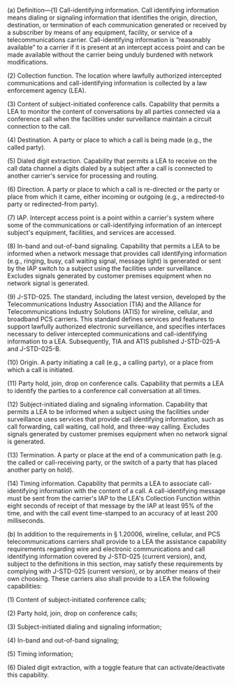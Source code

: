 (a) Definition—(1) Call-identifying information. Call identifying information means dialing or signaling information that identifies the origin, direction, destination, or termination of each communication generated or received by a subscriber by means of any equipment, facility, or service of a telecommunications carrier. Call-identifying information is “reasonably available” to a carrier if it is present at an intercept access point and can be made available without the carrier being unduly burdened with network modifications.

(2) Collection function. The location where lawfully authorized intercepted communications and call-identifying information is collected by a law enforcement agency (LEA).

(3) Content of subject-initiated conference calls. Capability that permits a LEA to monitor the content of conversations by all parties connected via a conference call when the facilities under surveillance maintain a circuit connection to the call.

(4) Destination. A party or place to which a call is being made (e.g., the called party).

(5) Dialed digit extraction. Capability that permits a LEA to receive on the call data channel a digits dialed by a subject after a call is connected to another carrier's service for processing and routing.

(6) Direction. A party or place to which a call is re-directed or the party or place from which it came, either incoming or outgoing (e.g., a redirected-to party or redirected-from party).

(7) IAP. Intercept access point is a point within a carrier's system where some of the communications or call-identifying information of an intercept subject's equipment, facilities, and services are accessed.

(8) In-band and out-of-band signaling. Capability that permits a LEA to be informed when a network message that provides call identifying information (e.g., ringing, busy, call waiting signal, message light) is generated or sent by the IAP switch to a subject using the facilities under surveillance. Excludes signals generated by customer premises equipment when no network signal is generated.

(9) J-STD-025. The standard, including the latest version, developed by the Telecommunications Industry Association (TIA) and the Alliance for Telecommunications Industry Solutions (ATIS) for wireline, cellular, and broadband PCS carriers. This standard defines services and features to support lawfully authorized electronic surveillance, and specifies interfaces necessary to deliver intercepted communications and call-identifying information to a LEA. Subsequently, TIA and ATIS published J-STD-025-A and J-STD-025-B.

(10) Origin. A party initiating a call (e.g., a calling party), or a place from which a call is initiated.

(11) Party hold, join, drop on conference calls. Capability that permits a LEA to identify the parties to a conference call conversation at all times.

(12) Subject-initiated dialing and signaling information. Capability that permits a LEA to be informed when a subject using the facilities under surveillance uses services that provide call identifying information, such as call forwarding, call waiting, call hold, and three-way calling. Excludes signals generated by customer premises equipment when no network signal is generated.

(13) Termination. A party or place at the end of a communication path (e.g. the called or call-receiving party, or the switch of a party that has placed another party on hold).

(14) Timing information. Capability that permits a LEA to associate call-identifying information with the content of a call. A call-identifying message must be sent from the carrier's IAP to the LEA's Collection Function within eight seconds of receipt of that message by the IAP at least 95% of the time, and with the call event time-stamped to an accuracy of at least 200 milliseconds.

(b) In addition to the requirements in § 1.20006, wireline, cellular, and PCS telecommunications carriers shall provide to a LEA the assistance capability requirements regarding wire and electronic communications and call identifying information covered by J-STD-025 (current version), and, subject to the definitions in this section, may satisfy these requirements by complying with J-STD-025 (current version), or by another means of their own choosing. These carriers also shall provide to a LEA the following capabilities:

(1) Content of subject-initiated conference calls;

(2) Party hold, join, drop on conference calls;

(3) Subject-initiated dialing and signaling information;

(4) In-band and out-of-band signaling;

(5) Timing information;

(6) Dialed digit extraction, with a toggle feature that can activate/deactivate this capability.

